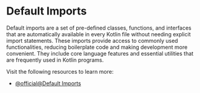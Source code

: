 # Default Imports

Default imports are a set of pre-defined classes, functions, and interfaces that are automatically available in every Kotlin file without needing explicit import statements. These imports provide access to commonly used functionalities, reducing boilerplate code and making development more convenient. They include core language features and essential utilities that are frequently used in Kotlin programs.

Visit the following resources to learn more:

- [@official@Default Imports](https://kotlinlang.org/docs/packages.html#default-imports)